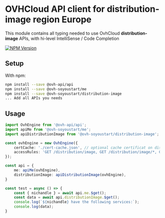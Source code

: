 # OVHCloud API client for **distribution-image** region Europe

This module contains all typing needed to use OvhCloud **distribution-image** APIs, with hi-level IntelliSense / Code Completion

[![NPM Version](https://img.shields.io/npm/v/@ovh-soyoustart/distribution-image.svg?style=flat)](https://www.npmjs.org/package/@ovh-soyoustart/distribution-image)

## Setup

With npm:

```bash
npm install --save @ovh-api/api
npm install --save @ovh-soyoustart/me
npm install --save @ovh-soyoustart/distribution-image
... Add all APIs you needs
```

## Usage

```typescript
import OvhEngine from '@ovh-api/api';
import apiMe from '@ovh-soyoustart/me';
import apiDistributionImage from '@ovh-soyoustart/distribution-image';

const ovhEngine = new OvhEngine({ 
    certCache: './cert-cache.json', // optional cache certificat on disk.
    accessRules: 'GET /distribution/image, GET /distribution/image/*, GET /me', // optional limit the requested privileges.
});

const api = {
    me: apiMe(ovhEngine),
    distributionImage: apiDistributionImage(ovhEngine),
}

const test = async () => {
    const { nichandle } = await api.me.$get();
    const data = await api.distributionImage.$get();
    console.log(`${nichandle} have the following services:`);
    console.log(data);
}
```
